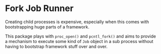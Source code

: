 Fork Job Runner
===============

Creating child processes is expensive, especially when this
comes with bootstrapping huge parts of a framework.

This package plays with `proc_open()` and `pcntl_fork()` and
aims to provide a mechanism to execute some kind of `Job`
object in a sub process without having to bootstrap framework
stuff over and over.